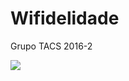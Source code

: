 # Wifidelidade
Grupo TACS 2016-2

[<img src="https://travis-ci.org/kleudson/Wifidelidade.svg?branch=master">](https://travis-ci.org/kleudson/Wifidelidade)
